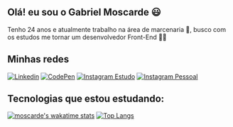 ## Olá! eu sou o Gabriel Moscarde 😃
Tenho 24 anos e atualmente trabalho na área de marcenaria 🔨, busco com os estudos me tornar um desenvolvedor Front-End 👨‍💻

## Minhas redes
[![Linkedin](https://img.shields.io/badge/LinkedIn-0077B5?style=for-the-badge&logo=linkedin&logoColor=white)](https://www.linkedin.com/in/gabrielmoscarde/)
[![CodePen](https://img.shields.io/badge/CodePen-white?style=for-the-badge&logo=codepen&logoColor=black)](https://codepen.io/moscarde)
[![Instagram Estudo](https://img.shields.io/badge/Instagram-E4405F?style=for-the-badge&logo=instagram&logoColor=white)](https://www.instagram.com/primeirocodigo/)
[![Instagram Pessoal](https://img.shields.io/badge/Instagram-E4405F?style=for-the-badge&logo=instagram&logoColor=black)](https://www.instagram.com/gabrielmoscarde/)

<!--![Moscarde's GitHub stats](https://github-readme-stats.vercel.app/api?username=moscarde&show_icons=true&theme=radical)-->
## Tecnologias que estou estudando:

[![moscarde's wakatime stats](https://github-readme-stats.vercel.app/api/wakatime?username=moscarde)](https://github-readme-stats.vercel.app/api/wakatime?username=moscarde)
[![Top Langs](https://github-readme-stats.vercel.app/api/top-langs/?username=moscarde&layout=demo)](https://github.com/anuraghazra/github-readme-stats)



